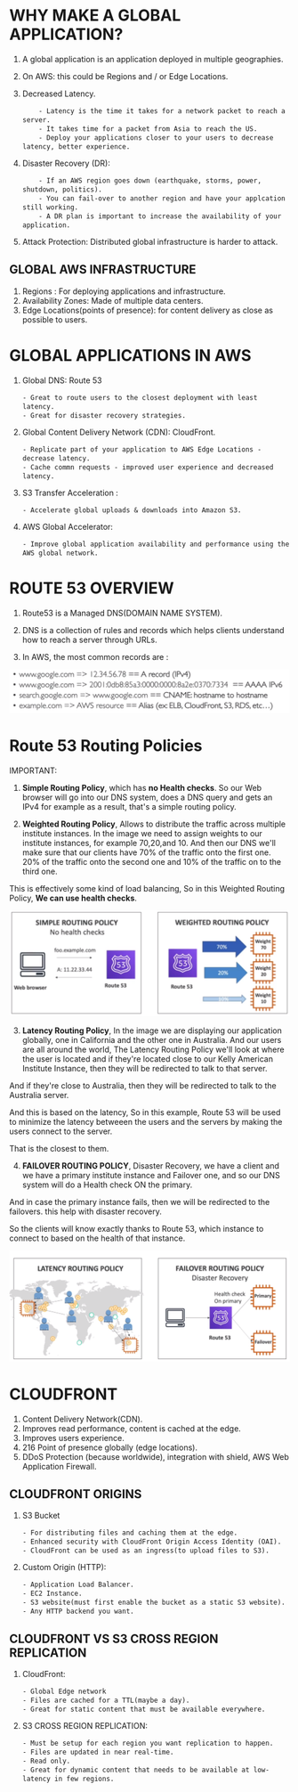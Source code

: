 # **WHY MAKE A GLOBAL APPLICATION?**

1.  A global application is an application deployed in multiple geographies.
2.  On AWS: this could be Regions and / or Edge Locations.
3.  Decreased Latency.

            - Latency is the time it takes for a network packet to reach a server.
            - It takes time for a packet from Asia to reach the US.
            - Deploy your applications closer to your users to decrease latency, better experience.

4.  Disaster Recovery (DR):

            - If an AWS region goes down (earthquake, storms, power, shutdown, politics).
            - You can fail-over to another region and have your applcation still working.
            - A DR plan is important to increase the availability of your application.

5.  Attack Protection: Distributed global infrastructure is harder to attack.

## **GLOBAL AWS INFRASTRUCTURE**

1. Regions : For deploying applications and infrastructure.
2. Availability Zones: Made of multiple data centers.
3. Edge Locations(points of presence): for content delivery as close as possible to users.

# **GLOBAL APPLICATIONS IN AWS**

1.  Global DNS: Route 53

        - Great to route users to the closest deployment with least latency.
        - Great for disaster recovery strategies.

2.  Global Content Delivery Network (CDN): CloudFront.

        - Replicate part of your application to AWS Edge Locations - decrease latency.
        - Cache commn requests - improved user experience and decreased latency.

3.  S3 Transfer Acceleration :

        - Accelerate global uploads & downloads into Amazon S3.

4.  AWS Global Accelerator:

        - Improve global application availability and performance using the AWS global network.

# **ROUTE 53 OVERVIEW**

1. Route53 is a Managed DNS(DOMAIN NAME SYSTEM).
2. DNS is a collection of rules and records which helps clients understand how to reach a server through URLs.

3. In AWS, the most common records are :

![Drag Racing](images/Route53.png)

# **Route 53 Routing Policies**

IMPORTANT:

1. **Simple Routing Policy**, which has **no Health checks**.
   So our Web browser will go into our DNS system, does a DNS query and gets an IPv4 for example as a result, that's a simple routing policy.

2. **Weighted Routing Policy**, Allows to distribute the traffic across multiple institute instances. In the image we need to assign weights to our institute instances, for example 70,20,and 10.
   And then our DNS we'll make sure that our clients have 70% of the traffic onto the first one. 20% of the traffic onto the second one and 10% of the traffic on to the third one.

This is effectively some kind of load balancing, So in this Weighted Routing Policy,
**We can use health checks**.

![Drag Racing](images/Routing_policies.png)

3. **Latency Routing Policy**, In the image we are displaying our application globally, one in California and the other one in Australia. And our users are all around the world, The Latency Routing Policy we'll look at where the user is located and if they're located close to our Kelly American Institute Instance, then they will be redirected to talk to that server.

And if they're close to Australia, then they will be redirected to talk to the Australia server.

And this is based on the latency, So in this example, Route 53 will be used to minimize the latency betweeen the users and the servers by making the users connect to the server.

That is the closest to them.

4. **FAILOVER ROUTING POLICY**, Disaster Recovery, we have a client and we have a primary institute instance and Failover one, and so our DNS system will do a Health check ON the primary.

And in case the primary instance fails, then we will be redirected to the failovers.
this help with disaster recovery.

So the clients will know exactly thanks to Route 53, which instance to connect to based on the health of that instance.

![Drag Racing](images/routing-policies2.png)

# **CLOUDFRONT**

1. Content Delivery Network(CDN).
2. Improves read performance, content is cached at the edge.
3. Improves users experience.
4. 216 Point of presence globally (edge locations).
5. DDoS Protection (because worldwide), integration with shield, AWS Web Application Firewall.

## **CLOUDFRONT ORIGINS**

1.  S3 Bucket

        - For distributing files and caching them at the edge.
        - Enhanced security with CloudFront Origin Access Identity (OAI).
        - CloudFront can be used as an ingress(to upload files to S3).

2.  Custom Origin (HTTP):

        - Application Load Balancer.
        - EC2 Instance.
        - S3 website(must first enable the bucket as a static S3 website).
        - Any HTTP backend you want.

## **CLOUDFRONT VS S3 CROSS REGION REPLICATION**

1.  CloudFront:

        - Global Edge network
        - Files are cached for a TTL(maybe a day).
        - Great for static content that must be available everywhere.

2.  S3 CROSS REGION REPLICATION:

        - Must be setup for each region you want replication to happen.
        - Files are updated in near real-time.
        - Read only.
        - Great for dynamic content that needs to be available at low-latency in few regions.
